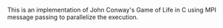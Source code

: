 This is an implementation of John Conway's Game of Life in C using MPI message passing to parallelize the execution.
